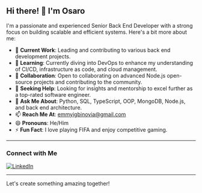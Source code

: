 ## Hi there! 👋 I'm Osaro

I'm a passionate and experienced Senior Back End Developer with a strong focus on building scalable and efficient systems. Here's a bit more about me:

- 🔭 **Current Work**: Leading and contributing to various back end development projects.
- 🌱 **Learning**: Currently diving into DevOps to enhance my understanding of CI/CD, infrastructure as code, and cloud management.
- 👯 **Collaboration**: Open to collaborating on advanced Node.js open-source projects and contributing to the community.
- 🤔 **Seeking Help**: Looking for insights and mentorship to excel further as a top-rated software engineer.
- 💬 **Ask Me About**: Python, SQL, TypeScript, OOP, MongoDB, Node.js, and back end architecture.
- 📫 **Reach Me At**: [emmyigbinovia@gmail.com](mailto:emmyigbinovia@gmail.com)
- 😄 **Pronouns**: He/Him
- ⚡ **Fun Fact**: I love playing FIFA and enjoy competitive gaming.

---

### Connect with Me

[![LinkedIn](https://img.shields.io/badge/LinkedIn-Connect-blue)](https://www.linkedin.com/in/osaroigb)

---

Let's create something amazing together!
